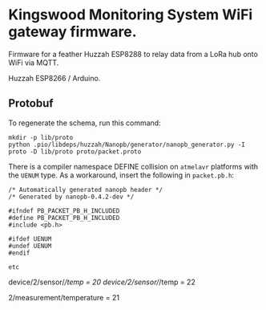 # Kingswood Monitoring System WiFi gateway firmware.

Firmware for a feather Huzzah ESP8288 to relay data from a LoRa hub onto WiFi via MQTT.

Huzzah ESP8266 / Arduino.

## Protobuf

To regenerate the schema, run this command:

```
mkdir -p lib/proto
python .pio/libdeps/huzzah/Nanopb/generator/nanopb_generator.py -I proto -D lib/proto proto/packet.proto
```

There is a compiler namespace DEFINE collision on `atmelavr` platforms with the `UENUM` type. 
As a workaround, insert the following in `packet.pb.h`:

```
/* Automatically generated nanopb header */
/* Generated by nanopb-0.4.2-dev */

#ifndef PB_PACKET_PB_H_INCLUDED
#define PB_PACKET_PB_H_INCLUDED
#include <pb.h>

#ifdef UENUM
#undef UENUM
#endif

etc
```


device/2/sensor/*/temp = 20
device/2/sensor/*/temp = 22

2/measurement/temperature = 21
